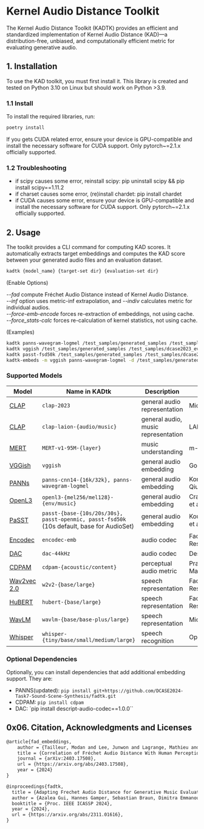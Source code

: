 # Kernel Audio Distance Toolkit
The Kernel Audio Distance Toolkit (KADTK) provides an efficient and standardized implementation of Kernel Audio Distance (KAD)—a distribution-free, unbiased, and computationally efficient metric for evaluating generative audio.

## 1. Installation

To use the KAD toolkit, you must first install it. This library is created and tested on Python 3.10 on Linux but should work on Python >3.9.

### 1.1 Install
To install the required libraries, run:
```sh
poetry install
```

If you gets CUDA related error, ensure your device is GPU-compatible and install the necessary software for CUDA support.
Only pytorch~=2.1.x officially supported.

### 1.2 Troubleshooting
- if scipy causes some error, reinstall scipy: pip uninstall scipy && pip install scipy==1.11.2
- if charset causes some error, (re)install chardet: pip install chardet
- if CUDA causes some error, ensure your device is GPU-compatible and install the necessary software for CUDA support. Only pytorch~=2.1.x officially supported.


## 2. Usage
The toolkit provides a CLI command for computing KAD scores. It automatically extracts target embeddings and computes the KAD score between your generated audio files and an evaluation dataset.
```sh
kadtk {model_name} {target-set dir} {evaluation-set dir}
```

(Enable Options)

*--fad* compute Fréchet Audio Distance instead of Kernel Audio Distance. <br/>
*--inf* option uses metric-inf extrapolation, and *--indiv* calculates metric for individual audios. <br/>
*--force-emb-encode* forces re-extraction of embeddings, not using cache. <br/>
*--force_stats-calc* forces re-calculation of kernel statistics, not using cache. <br/>


(Examples)
```sh
kadtk panns-wavegram-logmel /test_samples/generated_samples /test_samples/dcase2023_eval
kadtk vggish /test_samples/generated_samples /test_samples/dcase2023_eval --fad # it will calculate FAD instead of KAD
kadtk passt-fsd50k /test_samples/generated_samples /test_samples/dcase2023_eval --indiv scores.csv # it will save indivisual sample-wise scores in scores.csv
kadtk-embeds -m vggish panns-wavegram-logmel -d /test_samples/generated_samples /test_samples/dcase2023_eval # 

```

### Supported Models

| Model | Name in KADtk | Description | Creator |
| --- | --- | --- | --- |
| [CLAP](https://github.com/microsoft/CLAP) | `clap-2023` | general audio representation | Microsoft |
| [CLAP](https://github.com/LAION-AI/CLAP) | `clap-laion-{audio/music}` | general audio, music representation | LAION |
| [MERT](https://huggingface.co/m-a-p/MERT-v1-95M) | `MERT-v1-95M-{layer}` | music understanding | m-a-p |
| [VGGish](https://github.com/tensorflow/models/blob/master/research/audioset/vggish/README.md) | `vggish` | general audio embedding | Google |
| [PANNs](https://github.com/qiuqiangkong/audioset_tagging_cnn/README.md) | `panns-cnn14-{16k/32k}, panns-wavegram-logmel` | general audio embedding | Kong, Qiuqiang, et al. |
| [OpenL3](https://github.com/marl/openl3/README.md) | `openl3-{mel256/mel128}-{env/music}` | general audio embedding | Cramer, Aurora et al. |
| [PaSST](https://github.com/kkoutini/passt_hear21/README.md) | `passt-{base-{10s/20s/30s}, passt-openmic, passt-fsd50k` (10s default, base for AudioSet) | general audio embedding | Koutini, Khaled et al. |
| [Encodec](https://github.com/facebookresearch/encodec) | `encodec-emb` | audio codec | Facebook/Meta Research |
| [DAC](https://github.com/descriptinc/descript-audio-codec) | `dac-44kHz` | audio codec | Descript |
| [CDPAM](https://github.com/pranaymanocha/PerceptualAudio) | `cdpam-{acoustic/content}` | perceptual audio metric | Pranay Manocha et al. |
| [Wav2vec 2.0](https://github.com/facebookresearch/fairseq/blob/main/examples/wav2vec/README.md) | `w2v2-{base/large}` | speech representation | Facebook/Meta Research |
| [HuBERT](https://github.com/facebookresearch/fairseq/blob/main/examples/hubert/README.md) | `hubert-{base/large}` | speech representation | Facebook/Meta Research |
| [WavLM](https://github.com/microsoft/unilm/tree/master/wavlm) | `wavlm-{base/base-plus/large}` | speech representation | Microsoft |
| [Whisper](https://github.com/openai/whisper) | `whisper-{tiny/base/small/medium/large}` | speech recognition | OpenAI |


### Optional Dependencies

Optionally, you can install dependencies that add additional embedding support. They are:

* PANNS(updated): `pip install git+https://github.com/DCASE2024-Task7-Sound-Scene-Synthesis/fadtk.git`
* CDPAM: `pip install cdpam`
* DAC: `pip install descript-audio-codec==1.0.0``


## 0x06. Citation, Acknowledgments and Licenses

```latex
@article{fad_embeddings,
    author = {Tailleur, Modan and Lee, Junwon and Lagrange, Mathieu and Choi, Keunwoo and Heller, Laurie M. and Imoto, Keisuke and Okamoto, Yuki},
    title = {Correlation of Fréchet Audio Distance With Human Perception of Environmental Audio Is Embedding Dependant},
    journal = {arXiv:2403.17508},
    url = {https://arxiv.org/abs/2403.17508},
    year = {2024}
}
```

```latex
@inproceedings{fadtk,
  title = {Adapting Frechet Audio Distance for Generative Music Evaluation},
  author = {Azalea Gui, Hannes Gamper, Sebastian Braun, Dimitra Emmanouilidou},
  booktitle = {Proc. IEEE ICASSP 2024},
  year = {2024},
  url = {https://arxiv.org/abs/2311.01616},
}
```